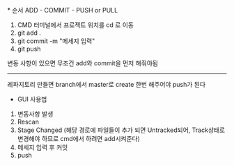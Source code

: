 ﻿﻿* 순서
 ADD - COMMIT - PUSH or PULL

1. CMD 터미널에서 프로젝트 위치를 cd 로 이동
2. git add .
3. git commit -m "메세지 입력"
4. git push

변동 사항이 있으면 무조건 add와 commit을 먼저 해줘야됨  


-------------------

레파지토리 만들면
branch에서 master로 create 한번 해주어야 push가 된다

* GUI 사용법
 1. 변동사항 발생
 2. Rescan
 3. Stage Changed (해당 경로에 파일들이 추가 되면 Untracked되어, Track상태로 변경해야 하므로 cmd에서 하려면 add시켜준다)
 4. 메세지 입력 후 커밋
 5. push
